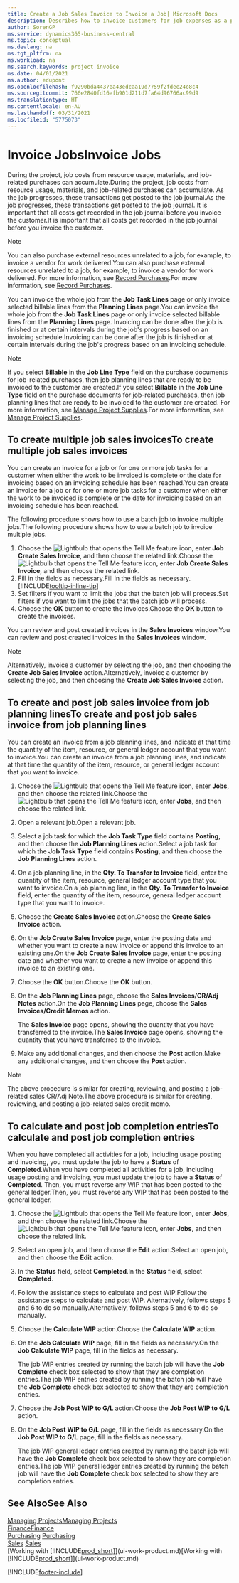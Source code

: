 ```yaml
---
title: Create a Job Sales Invoice to Invoice a Job| Microsoft Docs
description: Describes how to invoice customers for job expenses as a project progresses.
author: SorenGP
ms.service: dynamics365-business-central
ms.topic: conceptual
ms.devlang: na
ms.tgt_pltfrm: na
ms.workload: na
ms.search.keywords: project invoice
ms.date: 04/01/2021
ms.author: edupont
ms.openlocfilehash: f9290bda4437ea43edcaa19d7759f2fdee24e8c4
ms.sourcegitcommit: 766e2840fd16efb901d211d7fa64d96766ac99d9
ms.translationtype: HT
ms.contentlocale: en-AU
ms.lasthandoff: 03/31/2021
ms.locfileid: "5775073"
---
```

# <a name="invoice-jobs"></a><span data-ttu-id="1d467-103">Invoice Jobs</span><span class="sxs-lookup"><span data-stu-id="1d467-103">Invoice Jobs</span></span>
<span data-ttu-id="1d467-104">During the project, job costs from resource usage, materials, and job-related purchases can accumulate.</span><span class="sxs-lookup"><span data-stu-id="1d467-104">During the project, job costs from resource usage, materials, and job-related purchases can accumulate.</span></span> <span data-ttu-id="1d467-105">As the job progresses, these transactions get posted to the job journal.</span><span class="sxs-lookup"><span data-stu-id="1d467-105">As the job progresses, these transactions get posted to the job journal.</span></span> <span data-ttu-id="1d467-106">It is important that all costs get recorded in the job journal before you invoice the customer.</span><span class="sxs-lookup"><span data-stu-id="1d467-106">It is important that all costs get recorded in the job journal before you invoice the customer.</span></span>

> [!NOTE]
> <span data-ttu-id="1d467-107">You can also purchase external resources unrelated to a job, for example, to invoice a vendor for work delivered.</span><span class="sxs-lookup"><span data-stu-id="1d467-107">You can also purchase external resources unrelated to a job, for example, to invoice a vendor for work delivered.</span></span> <span data-ttu-id="1d467-108">For more information, see [Record Purchases](purchasing-how-record-purchases.md).</span><span class="sxs-lookup"><span data-stu-id="1d467-108">For more information, see [Record Purchases](purchasing-how-record-purchases.md).</span></span>

<span data-ttu-id="1d467-109">You can invoice the whole job from the **Job Task Lines** page or only invoice selected billable lines from the **Planning Lines** page.</span><span class="sxs-lookup"><span data-stu-id="1d467-109">You can invoice the whole job from the **Job Task Lines** page or only invoice selected billable lines from the **Planning Lines** page.</span></span> <span data-ttu-id="1d467-110">Invoicing can be done after the job is finished or at certain intervals during the job's progress based on an invoicing schedule.</span><span class="sxs-lookup"><span data-stu-id="1d467-110">Invoicing can be done after the job is finished or at certain intervals during the job's progress based on an invoicing schedule.</span></span>

> [!NOTE]  
> <span data-ttu-id="1d467-111">If you select **Billable** in the **Job Line Type** field on the purchase documents for job-related purchases, then job planning lines that are ready to be invoiced to the customer are created.</span><span class="sxs-lookup"><span data-stu-id="1d467-111">If you select **Billable** in the **Job Line Type** field on the purchase documents for job-related purchases, then job planning lines that are ready to be invoiced to the customer are created.</span></span> <span data-ttu-id="1d467-112">For more information, see [Manage Project Supplies](projects-how-manage-project-supplies.md).</span><span class="sxs-lookup"><span data-stu-id="1d467-112">For more information, see [Manage Project Supplies](projects-how-manage-project-supplies.md).</span></span>

## <a name="to-create-multiple-job-sales-invoices"></a><span data-ttu-id="1d467-113">To create multiple job sales invoices</span><span class="sxs-lookup"><span data-stu-id="1d467-113">To create multiple job sales invoices</span></span>
<span data-ttu-id="1d467-114">You can create an invoice for a job or for one or more job tasks for a customer when either the work to be invoiced is complete or the date for invoicing based on an invoicing schedule has been reached.</span><span class="sxs-lookup"><span data-stu-id="1d467-114">You can create an invoice for a job or for one or more job tasks for a customer when either the work to be invoiced is complete or the date for invoicing based on an invoicing schedule has been reached.</span></span>

<span data-ttu-id="1d467-115">The following procedure shows how to use a batch job to invoice multiple jobs.</span><span class="sxs-lookup"><span data-stu-id="1d467-115">The following procedure shows how to use a batch job to invoice multiple jobs.</span></span>  

1. <span data-ttu-id="1d467-116">Choose the ![Lightbulb that opens the Tell Me feature](media/ui-search/search_small.png "Tell me what you want to do") icon, enter **Job Create Sales Invoice**, and then choose the related link.</span><span class="sxs-lookup"><span data-stu-id="1d467-116">Choose the ![Lightbulb that opens the Tell Me feature](media/ui-search/search_small.png "Tell me what you want to do") icon, enter **Job Create Sales Invoice**, and then choose the related link.</span></span>  
2. <span data-ttu-id="1d467-117">Fill in the fields as necessary.</span><span class="sxs-lookup"><span data-stu-id="1d467-117">Fill in the fields as necessary.</span></span> [!INCLUDE[tooltip-inline-tip](includes/tooltip-inline-tip_md.md)]
3. <span data-ttu-id="1d467-118">Set filters if you want to limit the jobs that the batch job will process.</span><span class="sxs-lookup"><span data-stu-id="1d467-118">Set filters if you want to limit the jobs that the batch job will process.</span></span>
4. <span data-ttu-id="1d467-119">Choose the **OK** button to create the invoices.</span><span class="sxs-lookup"><span data-stu-id="1d467-119">Choose the **OK** button to create the invoices.</span></span>  

<span data-ttu-id="1d467-120">You can review and post created invoices in the **Sales Invoices** window.</span><span class="sxs-lookup"><span data-stu-id="1d467-120">You can review and post created invoices in the **Sales Invoices** window.</span></span>

> [!NOTE]
> <span data-ttu-id="1d467-121">Alternatively, invoice a customer by selecting the job, and then choosing the **Create Job Sales Invoice** action.</span><span class="sxs-lookup"><span data-stu-id="1d467-121">Alternatively, invoice a customer by selecting the job, and then choosing the **Create Job Sales Invoice** action.</span></span> 

## <a name="to-create-and-post-job-sales-invoice-from-job-planning-lines"></a><span data-ttu-id="1d467-122">To create and post job sales invoice from job planning lines</span><span class="sxs-lookup"><span data-stu-id="1d467-122">To create and post job sales invoice from job planning lines</span></span>
<span data-ttu-id="1d467-123">You can create an invoice from a job planning lines, and indicate at that time the quantity of the item, resource, or general ledger account that you want to invoice.</span><span class="sxs-lookup"><span data-stu-id="1d467-123">You can create an invoice from a job planning lines, and indicate at that time the quantity of the item, resource, or general ledger account that you want to invoice.</span></span>

1. <span data-ttu-id="1d467-124">Choose the ![Lightbulb that opens the Tell Me feature](media/ui-search/search_small.png "Tell me what you want to do") icon, enter **Jobs**, and then choose the related link.</span><span class="sxs-lookup"><span data-stu-id="1d467-124">Choose the ![Lightbulb that opens the Tell Me feature](media/ui-search/search_small.png "Tell me what you want to do") icon, enter **Jobs**, and then choose the related link.</span></span>
2. <span data-ttu-id="1d467-125">Open a relevant job.</span><span class="sxs-lookup"><span data-stu-id="1d467-125">Open a relevant job.</span></span>
3. <span data-ttu-id="1d467-126">Select a job task for which the **Job Task Type** field contains **Posting**, and then choose the **Job Planning Lines** action.</span><span class="sxs-lookup"><span data-stu-id="1d467-126">Select a job task for which the **Job Task Type** field contains **Posting**, and then choose the **Job Planning Lines** action.</span></span>  
4. <span data-ttu-id="1d467-127">On a job planning line, in the **Qty. To Transfer to Invoice** field, enter the quantity of the item, resource, general ledger account type that you want to invoice.</span><span class="sxs-lookup"><span data-stu-id="1d467-127">On a job planning line, in the **Qty. To Transfer to Invoice** field, enter the quantity of the item, resource, general ledger account type that you want to invoice.</span></span>  
5. <span data-ttu-id="1d467-128">Choose the **Create Sales Invoice** action.</span><span class="sxs-lookup"><span data-stu-id="1d467-128">Choose the **Create Sales Invoice** action.</span></span>
6. <span data-ttu-id="1d467-129">On the **Job Create Sales Invoice** page, enter the posting date and whether you want to create a new invoice or append this invoice to an existing one.</span><span class="sxs-lookup"><span data-stu-id="1d467-129">On the **Job Create Sales Invoice** page, enter the posting date and whether you want to create a new invoice or append this invoice to an existing one.</span></span>
7. <span data-ttu-id="1d467-130">Choose the **OK** button.</span><span class="sxs-lookup"><span data-stu-id="1d467-130">Choose the **OK** button.</span></span>  
8. <span data-ttu-id="1d467-131">On the **Job Planning Lines** page, choose the **Sales Invoices/CR/Adj Notes** action.</span><span class="sxs-lookup"><span data-stu-id="1d467-131">On the **Job Planning Lines** page, choose the **Sales Invoices/Credit Memos** action.</span></span>

    <span data-ttu-id="1d467-132">The **Sales Invoice** page opens, showing the quantity that you have transferred to the invoice.</span><span class="sxs-lookup"><span data-stu-id="1d467-132">The **Sales Invoice** page opens, showing the quantity that you have transferred to the invoice.</span></span>
9. <span data-ttu-id="1d467-133">Make any additional changes, and then choose the **Post** action.</span><span class="sxs-lookup"><span data-stu-id="1d467-133">Make any additional changes, and then choose the **Post** action.</span></span>

> [!NOTE]  
>   <span data-ttu-id="1d467-134">The above procedure is similar for creating, reviewing, and posting a job-related sales CR/Adj Note.</span><span class="sxs-lookup"><span data-stu-id="1d467-134">The above procedure is similar for creating, reviewing, and posting a job-related sales credit memo.</span></span>

## <a name="to-calculate-and-post-job-completion-entries"></a><span data-ttu-id="1d467-135">To calculate and post job completion entries</span><span class="sxs-lookup"><span data-stu-id="1d467-135">To calculate and post job completion entries</span></span>
<span data-ttu-id="1d467-136">When you have completed all activities for a job, including usage posting and invoicing, you must update the job to have a **Status** of **Completed**.</span><span class="sxs-lookup"><span data-stu-id="1d467-136">When you have completed all activities for a job, including usage posting and invoicing, you must update the job to have a **Status** of **Completed**.</span></span> <span data-ttu-id="1d467-137">Then, you must reverse any WIP that has been posted to the general ledger.</span><span class="sxs-lookup"><span data-stu-id="1d467-137">Then, you must reverse any WIP that has been posted to the general ledger.</span></span>

1. <span data-ttu-id="1d467-138">Choose the ![Lightbulb that opens the Tell Me feature](media/ui-search/search_small.png "Tell me what you want to do") icon, enter **Jobs**, and then choose the related link.</span><span class="sxs-lookup"><span data-stu-id="1d467-138">Choose the ![Lightbulb that opens the Tell Me feature](media/ui-search/search_small.png "Tell me what you want to do") icon, enter **Jobs**, and then choose the related link.</span></span>  
2. <span data-ttu-id="1d467-139">Select an open job, and then choose the **Edit** action.</span><span class="sxs-lookup"><span data-stu-id="1d467-139">Select an open job, and then choose the **Edit** action.</span></span>
3. <span data-ttu-id="1d467-140">In the **Status** field, select **Completed**.</span><span class="sxs-lookup"><span data-stu-id="1d467-140">In the **Status** field, select **Completed**.</span></span>
4. <span data-ttu-id="1d467-141">Follow the assistance steps to calculate and post WIP.</span><span class="sxs-lookup"><span data-stu-id="1d467-141">Follow the assistance steps to calculate and post WIP.</span></span> <span data-ttu-id="1d467-142">Alternatively, follows steps 5 and 6 to do so manually.</span><span class="sxs-lookup"><span data-stu-id="1d467-142">Alternatively, follows steps 5 and 6 to do so manually.</span></span>  
5. <span data-ttu-id="1d467-143">Choose the **Calculate WIP** action.</span><span class="sxs-lookup"><span data-stu-id="1d467-143">Choose the **Calculate WIP** action.</span></span>
6. <span data-ttu-id="1d467-144">On the **Job Calculate WIP** page, fill in the fields as necessary.</span><span class="sxs-lookup"><span data-stu-id="1d467-144">On the **Job Calculate WIP** page, fill in the fields as necessary.</span></span>  

     <span data-ttu-id="1d467-145">The job WIP entries created by running the batch job will have the **Job Complete** check box selected to show that they are completion entries.</span><span class="sxs-lookup"><span data-stu-id="1d467-145">The job WIP entries created by running the batch job will have the **Job Complete** check box selected to show that they are completion entries.</span></span>  
7. <span data-ttu-id="1d467-146">Choose the **Job Post WIP to G/L** action.</span><span class="sxs-lookup"><span data-stu-id="1d467-146">Choose the **Job Post WIP to G/L** action.</span></span>
8. <span data-ttu-id="1d467-147">On the **Job Post WIP to G/L** page, fill in the fields as necessary.</span><span class="sxs-lookup"><span data-stu-id="1d467-147">On the **Job Post WIP to G/L** page, fill in the fields as necessary.</span></span>  

     <span data-ttu-id="1d467-148">The job WIP general ledger entries created by running the batch job will have the **Job Complete** check box selected to show they are completion entries.</span><span class="sxs-lookup"><span data-stu-id="1d467-148">The job WIP general ledger entries created by running the batch job will have the **Job Complete** check box selected to show they are completion entries.</span></span>

## <a name="see-also"></a><span data-ttu-id="1d467-149">See Also</span><span class="sxs-lookup"><span data-stu-id="1d467-149">See Also</span></span>
[<span data-ttu-id="1d467-150">Managing Projects</span><span class="sxs-lookup"><span data-stu-id="1d467-150">Managing Projects</span></span>](projects-manage-projects.md)  
[<span data-ttu-id="1d467-151">Finance</span><span class="sxs-lookup"><span data-stu-id="1d467-151">Finance</span></span>](finance.md)  
<span data-ttu-id="1d467-152">[Purchasing](purchasing-manage-purchasing.md)       </span><span class="sxs-lookup"><span data-stu-id="1d467-152">[Purchasing](purchasing-manage-purchasing.md)       </span></span>  
<span data-ttu-id="1d467-153">[Sales](sales-manage-sales.md)    </span><span class="sxs-lookup"><span data-stu-id="1d467-153">[Sales](sales-manage-sales.md)    </span></span>  
<span data-ttu-id="1d467-154">[Working with [!INCLUDE[prod_short](includes/prod_short.md)]](ui-work-product.md)</span><span class="sxs-lookup"><span data-stu-id="1d467-154">[Working with [!INCLUDE[prod_short](includes/prod_short.md)]](ui-work-product.md)</span></span>  


[!INCLUDE[footer-include](includes/footer-banner.md)]